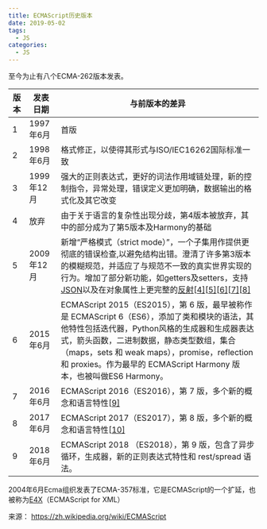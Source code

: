 ```yaml
---
title: ECMAScript历史版本
date: 2019-05-02
tags:
  - JS
categories:
  - JS
---
```


至今为止有八个ECMA-262版本发表。

| 版本 | 发表日期   | 与前版本的差异                                               |
| ---- | ---------- | ------------------------------------------------------------ |
| 1    | 1997年6月  | 首版                                                         |
| 2    | 1998年6月  | 格式修正，以使得其形式与ISO/IEC16262国际标准一致             |
| 3    | 1999年12月 | 强大的正则表达式，更好的词法作用域链处理，新的控制指令，异常处理，错误定义更加明确，数据输出的格式化及其它改变 |
| 4    | 放弃       | 由于关于语言的复杂性出现分歧，第4版本被放弃，其中的部分成为了第5版本及Harmony的基础 |
| 5    | 2009年12月 | 新增“严格模式（strict mode）”，一个子集用作提供更彻底的错误检查,以避免结构出错。澄清了许多第3版本的模糊规范，并适应了与规范不一致的真实世界实现的行为。增加了部分新功能，如getters及setters，支持[JSON](https://zh.wikipedia.org/wiki/JSON)以及在对象属性上更完整的[反射](https://zh.wikipedia.org/wiki/反射_(计算机科学))[[4\]](https://zh.wikipedia.org/wiki/ECMAScript#cite_note-4)[[5\]](https://zh.wikipedia.org/wiki/ECMAScript#cite_note-5)[[6\]](https://zh.wikipedia.org/wiki/ECMAScript#cite_note-6)[[7\]](https://zh.wikipedia.org/wiki/ECMAScript#cite_note-7)[[8\]](https://zh.wikipedia.org/wiki/ECMAScript#cite_note-8) |
| 6    | 2015年6月  | ECMAScript 2015（ES2015），第 6 版，最早被称作是 ECMAScript 6（ES6），添加了类和模块的语法，其他特性包括迭代器，Python风格的生成器和生成器表达式，箭头函数，二进制数据，静态类型数组，集合（maps，sets 和 weak maps），promise，reflection 和 proxies。作为最早的 ECMAScript Harmony 版本，也被叫做ES6 Harmony。 |
| 7    | 2016年6月  | ECMAScript 2016（ES2016），第 7 版，多个新的概念和语言特性[[9\]](https://zh.wikipedia.org/wiki/ECMAScript#cite_note-ES2016-9) |
| 8    | 2017年6月  | ECMAScript 2017（ES2017），第 8 版，多个新的概念和语言特性[[10\]](https://zh.wikipedia.org/wiki/ECMAScript#cite_note-:0-10) |
| 9    | 2018年6月  | ECMAScript 2018 （ES2018），第 9 版，包含了异步循环，生成器，新的正则表达式特性和 rest/spread 语法。 |

2004年6月Ecma组织发表了ECMA-357标准，它是ECMAScript的一个扩延，也被称为[E4X](https://zh.wikipedia.org/wiki/E4X)（ECMAScript for XML）

来源： https://zh.wikipedia.org/wiki/ECMAScript